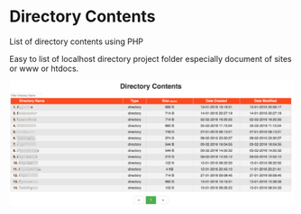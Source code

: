# Directory Contents
List of directory contents using PHP

Easy to list of localhost directory project folder especially document of sites or www or htdocs.

![directory](https://raw.githubusercontent.com/mzm-dev/directory_contents/master/img/photo.png)
